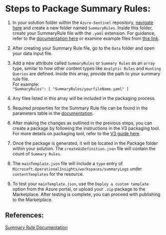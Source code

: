 # Steps to Package Summary Rules:

1. In your solution folder within the `Azure-Sentinel` repository, [navigate here](https://github.com/Azure/Azure-Sentinel/tree/master/Solutions) and create a new folder named `SummaryRules`. Inside this folder, create your SummaryRule file with the `.yaml` extension. For guidance, refer to the [documentation here](https://learn.microsoft.com/en-us/azure/azure-monitor/logs/summary-rules?tabs=azure-resource-manager) or examine example files from [this link](https://github.com/Azure/Azure-Sentinel/tree/master/Summary%20rules).
   
2. After creating your Summary Rule file, go to the `Data` folder and open your data input file.

3. Add a new attribute called `SummaryRules` or `Summary Rules` as an `array` type, similar to how other content types like `Analytic Rules` and `Hunting Queries` are defined. Inside this array, provide the path to your summary rule file.  
   For example:  
   `"SummaryRules": [ "SummaryRules/yourfileName.yaml" ]`

4. Any files listed in this array will be included in the packaging process.

5. Required properties for the Summary Rule file can be found in the parameters table in the [documentation](https://learn.microsoft.com/en-us/azure/azure-monitor/logs/summary-rules?tabs=azure-resource-manager).

6. After making the changes as outlined in the previous steps, you can create a package by following the instructions in the V3 packaging tool. For more details on packaging tool, refer to the [V3 guide here](https://github.com/Azure/Azure-Sentinel/blob/master/Tools/Create-Azure-Sentinel-Solution/V3/README.md).

7. Once the package is generated, it will be located in the Package folder within your solution. The `createUiDefinition.json` file will contain the count of `Summary Rules`.

8. The `mainTemplate.json` file will include a `type` entry of `Microsoft.OperationalInsights/workspaces/summaryLogs` under `contentTemplates` for the resource.

9. To test your `mainTemplate.json`, use the `Deploy a custom template` option from the Azure portal, or upload your `.zip` package to the Marketplace. After testing is complete, you can proceed with publishing to the Marketplace.

## References:
[Summary Rule Documentation](https://learn.microsoft.com/en-us/azure/azure-monitor/logs/summary-rules?tabs=azure-resource-manager)
